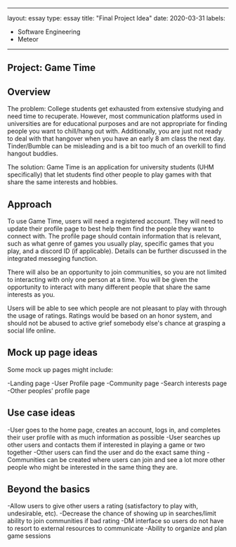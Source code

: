 
---
layout: essay
type: essay
title: "Final Project Idea"
date: 2020-03-31
labels:
  - Software Engineering
  - Meteor
---

## Project: Game Time

## Overview
The problem: College students get exhausted from extensive studying and need time to recuperate. However, most communication platforms used in universities are for 
educational purposes and are not appropriate for finding people you want to chill/hang out with. Additionally, you are just not ready to deal with that hangover when you have
an early 8 am class the next day. Tinder/Bumble can be misleading and is a bit too much of an overkill to find hangout buddies.

The solution: Game Time is an application for university students (UHM specifically) that let students find other people to play games with that share the same interests and hobbies.

## Approach
To use Game Time, users will need a registered account. They will need to update their profile page to best help them find the people they want to connect with.
The profile page should contain information that is relevant, such as what genre of games you usually play, specific games that you play, and a discord ID (if applicable).
Details can be further discussed in the integrated messeging function. 

There will also be an opportunity to join communities, so you are not limited to interacting with only one person at a time. You will be given the opportunity to interact with
many different people that share the same interests as you. 

Users will be able to see which people are not pleasant to play with through the usage of ratings. Ratings would be based on an honor system, and should not be abused to active grief somebody
else's chance at grasping a social life online.

## Mock up page ideas

Some mock up pages might include:

-Landing page
-User Profile page
-Community page
-Search interests page
-Other peoples' profile page

## Use case ideas

-User goes to the home page, creates an account, logs in, and completes their user profile with as much information as possible
-User searches up other users and contacts them if interested in playing a game or two together
-Other users can find the user and do the exact same thing
-Communities can be created where users can join and see a lot more other people who might be interested in the same thing they are.

## Beyond the basics

-Allow users to give other users a rating (satisfactory to play with, undesirable, etc).
-Decrease the chance of showing up in searches/limit ability to join communities if bad rating
-DM interface so users do not have to resort to external resources to communicate
-Ability to organize and plan game sessions
